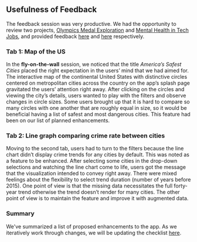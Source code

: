 ## Usefulness of Feedback

The feedback session was very productive. We had the opportunity to review two projects, [Olympics Medal Exploration](https://github.com/UBC-MDS/Olympics_Medal_Exploration) and [Mental Health  in Tech Jobs](https://github.com/UBC-MDS/Mental_Health_in_TechJobs), and provided feedback [here](https://github.com/UBC-MDS/Olympics_Medal_Exploration/issues/10) and [here](https://github.com/UBC-MDS/Mental_Health_in_TechJobs/issues/4) respectively.

### Tab 1: Map of the US

In the **fly-on-the-wall** session, we noticed that the title _America’s Safest Cities_ placed the right expectation in the users’ mind that we had aimed for. The interactive map of the continental United States with distinctive circles centered on metropolitan cities across the country on the app’s splash page gravitated the users’ attention right away. After clicking on the circles and viewing the city’s details, users wanted to play with the filters and observe changes in circle sizes. Some users brought up that it is hard to compare so many circles with one another that are roughly equal in size, so it would be beneficial having a list of safest and most dangerous cities. This feature had been on our list of planned enhancements.

### Tab 2: Line graph comparing crime rate between cities

Moving to the second tab, users had to turn to the filters because the line chart didn’t display crime trends for any cities by default. This was noted as a feature to be enhanced. After selecting some cities in the drop-down selections and watching the line chart come to life, users got the message that the visualization intended to convey right away. There were mixed feelings about the flexibility to select trend duration (number of years before 2015). One point of view is that the missing data necessitates the full forty-year trend otherwise the trend doesn’t render for many cities. The other point of view is to maintain the feature and improve it with augmented data.

### Summary

We've summarized a list of proposed enhancements to the app. As we iteratively work through changes, we will be updating the checklist [here](https://github.com/UBC-MDS/americas-safest-cities/issues/14).
